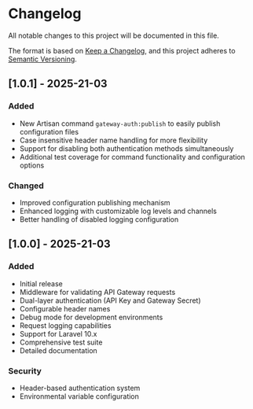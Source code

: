 # Changelog

All notable changes to this project will be documented in this file.

The format is based on [Keep a Changelog](https://keepachangelog.com/en/1.0.0/),
and this project adheres to [Semantic Versioning](https://semver.org/spec/v2.0.0.html).

## [1.0.1] - 2025-21-03

### Added

- New Artisan command `gateway-auth:publish` to easily publish configuration files
- Case insensitive header name handling for more flexibility
- Support for disabling both authentication methods simultaneously
- Additional test coverage for command functionality and configuration options

### Changed

- Improved configuration publishing mechanism
- Enhanced logging with customizable log levels and channels
- Better handling of disabled logging configuration

## [1.0.0] - 2025-21-03

### Added

- Initial release
- Middleware for validating API Gateway requests
- Dual-layer authentication (API Key and Gateway Secret)
- Configurable header names
- Debug mode for development environments
- Request logging capabilities
- Support for Laravel 10.x
- Comprehensive test suite
- Detailed documentation

### Security

- Header-based authentication system
- Environmental variable configuration
